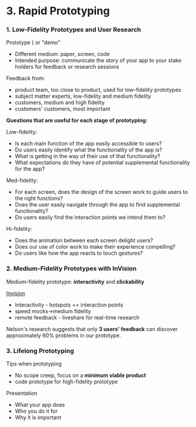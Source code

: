 # 3. Rapid Prototyping

### 1. Low-Fidelity Prototypes and User Research

Prototype ( or "demo"

- Different medium: paper, screen, code
- Intended purpose: communicate the story of your app to your stake holders for feedback or research sessions

Feedback from:

- product team, too close to product, used for low-fidelity prototypes
- subject matter experts, low-fidelity and medium fidelity
- customers, medium and high fidelity
- customers' customers, most important



**Questions that are useful for each stage of prototyping:**

Low-fidelity:

- Is each main function of the app easily accessible to users?
- Do users easily identify what the functionality of the app is?
- What is getting in the way of their use of that functionality?
- What expectations do they have of potential supplemental functionality for the app?

Med-fidelity:

- For each screen, does the design of the screen work to guide users to the right functions?
- Does the user easily navigate through the app to find supplemental functionality?
- Do users easily find the interaction points we intend them to?

Hi-fidelity:

- Does the animation between each screen delight users?
- Does our use of color work to make their experience compelling?
- Do users like how the app reacts to touch gestures?



### 2. Medium-Fidelity Prototypes with InVision

Medium-fidelity prototype: **interactivity** and **clickability**

[Invision](www.invisionapp.com)

- Interactivity - hotspots == interaction points
- speed mocks->medium fidelity
- remote feedback - liveshare for real-time research

Nelson's research suggests that only **3 users' feedback** can discover approximately 60% problems in our prototype.



### 3. Lifelong Prototyping

Tips when prototyping

- No scope creep, focus on a **minimum viable product**
- code prototype for high-fidelity prototype

Presentation

- What your app does
- Who you do it for
- Why it is important





